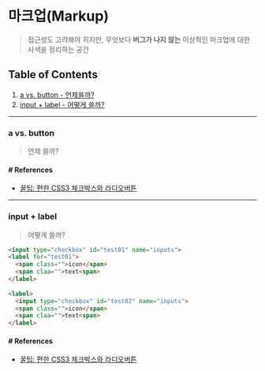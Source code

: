 # 마크업(Markup)
> 접근성도 고려해야 히지만, 무엇보다 **버그가 나지 않는** 이상적인 마크업에 대한 사색을 정리하는 공간

## Table of Contents

  1. [a vs. button - 언제쓸까?](#a-vs.-button)
  1. [input + label - 어떻게 쓸까?](#input-+-label)
  
---
  
### a vs. button
> 언제 쓸까?


#### # References
- [꿀팁: 편한 CSS3 체크박스와 라디오버튼](https://webdesign.tutsplus.com/ko/articles/quick-tip-easy-css3-checkboxes-and-radio-buttons--webdesign-8953)


---

### input + label
> 어떻게 쓸까?
  ```html
  <input type="checkbox" id="test01" name="inputs">
  <label for="test01">
    <span class="">icon</span>
    <span claa="">text<span>
  </label>
      
  <label>
    <input type="checkbox" id="test02" name="inputs">
    <span class="">icon</span>
    <span claa="">text<span>
  </label>
  ```


#### # References
- [꿀팁: 편한 CSS3 체크박스와 라디오버튼](https://webdesign.tutsplus.com/ko/articles/quick-tip-easy-css3-checkboxes-and-radio-buttons--webdesign-8953)
